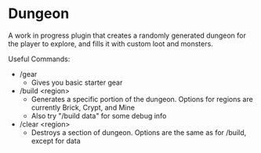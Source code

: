 # Dungeon

A work in progress plugin that creates a randomly generated dungeon for the player to explore, and fills it with custom loot and monsters.

Useful Commands:

- /gear
  - Gives you basic starter gear
- /build \<region\>
  - Generates a specific portion of the dungeon. Options for regions are currently Brick, Crypt, and Mine
  - Also try "/build data" for some debug info
- /clear \<region\>
  - Destroys a section of dungeon. Options are the same as for /build, except for data